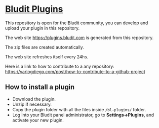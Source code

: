 [Bludit Plugins](https://plugins.bludit.com)
================================
This repository is open for the Bludit community, you can develop and upload your plugin in this repository.

The web site https://plugins.bludit.com is generated from this repository.

The zip files are created automatically.

The web site refreshes itself every 24hs.

Here is a link to how to contribute to a any repository: https://varlogdiego.com/post/how-to-contribute-to-a-github-project

## How to install a plugin
- Download the plugin.
- Unzip if necessary.
- Copy the plugin folder with all the files inside `/bl-plugins/` folder.
- Log into your Bludit panel administrator, go to **Settings->Plugins**, and activate your new plugin.